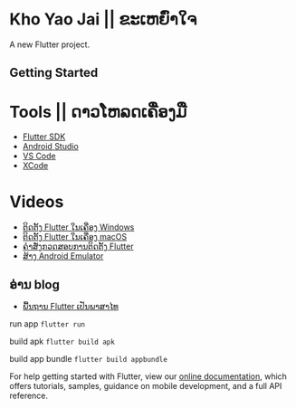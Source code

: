 # Kho Yao Jai || ຂະເຫຍົ່າໃຈ

A new Flutter project.

## Getting Started

# Tools || ດາວໂຫລດເຄື່ອງມື

- [Flutter SDK](https://flutter.dev/docs/get-started/install)
- [Android Studio](https://developer.android.com/studio)
- [VS Code](https://code.visualstudio.com/)
- [XCode](https://developer.apple.com/xcode/)

# Videos

- [ຕິດຕັ້ງ Flutter ໃນເຄື່ອງ Windows](https://www.youtube.com/watch?v=LvJE5468xtg)
- [ຕິດຕັ້ງ Flutter ໃນເຄື່ອງ macOS](https://www.youtube.com/watch?v=_kg_otCgiBM)
- [ຄຳສັ່ງກວດສອບການຕິດຕັ້ງ Flutter](https://www.youtube.com/watch?v=7ucBHSP3lLU)
- [ສ້າງ Android Emulator](https://www.youtube.com/watch?v=7KdGmg4mTpI)
## ອ່ານ blog
- [ພື້ນຖານ Flutter ເປັນພາສາໄທ](https://medium.com/sirisoft/%E0%B8%A1%E0%B8%B2%E0%B8%A3%E0%B8%B9%E0%B9%89%E0%B8%88%E0%B8%B1%E0%B8%81%E0%B8%81%E0%B8%B1%E0%B8%9A-flutter-%E0%B9%80%E0%B8%84%E0%B8%A3%E0%B8%B7%E0%B9%88%E0%B8%AD%E0%B8%87%E0%B8%A1%E0%B8%B7%E0%B8%AD%E0%B8%97%E0%B8%B5%E0%B9%88%E0%B9%83%E0%B8%8A%E0%B9%89%E0%B9%83%E0%B8%99%E0%B8%81%E0%B8%B2%E0%B8%A3%E0%B8%AA%E0%B8%A3%E0%B9%89%E0%B8%B2%E0%B8%87-mobile-application-%E0%B8%97%E0%B8%B5%E0%B9%88%E0%B8%AA%E0%B8%B2%E0%B8%A1%E0%B8%B2%E0%B8%A3%E0%B8%96%E0%B8%A3%E0%B8%AD%E0%B8%87%E0%B8%A3%E0%B8%B1%E0%B8%9A%E0%B9%84%E0%B8%94%E0%B9%89%E0%B8%97%E0%B8%B1%E0%B9%89%E0%B8%87-android-4d9742a8a6d8)



run app
```flutter run```

build apk 
```flutter build apk```

build app bundle
```flutter build appbundle```

For help getting started with Flutter, view our
[online documentation](https://flutter.dev/docs), which offers tutorials,
samples, guidance on mobile development, and a full API reference.
